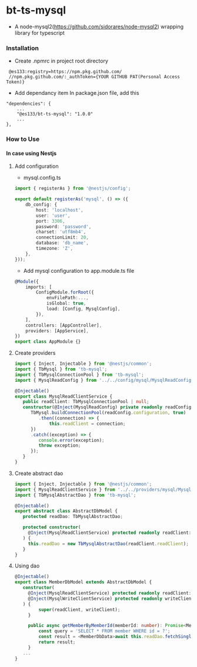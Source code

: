 # bt-ts-mysql
- A node-mysql2(https://github.com/sidorares/node-mysql2) wrapping library for typescript

### Installation

   - Create .npmrc in project root directory
   ```
    @es133:registry=https://npm.pkg.github.com/
    //npm.pkg.github.com/:_authToken={YOUR GITHUB PAT(Personal Access Token)}
   ```
   - Add dependancy item In package.json file, add this
   ```
   "dependencies": {
       ...
       "@es133/bt-ts-mysql": "1.0.0"
       ...
   },
   ```
### How to Use 

#### In case using Nestjs

1. Add configuration
   - mysql.config.ts
    ```typescript
    import { registerAs } from '@nestjs/config';

    export default registerAs('mysql', () => ({
        db_config: {
            host: 'localhost',
            user: 'user',
            port: 3306,
            password: 'password',
            charset: 'utf8mb4',
            connectionLimit: 20,
            database: 'db_name',
            timezone: 'Z',
        },
    }));
    ```
    - Add mysql configuration to app.module.ts file
    ```typescript
    @Module({
        imports: [
            ConfigModule.forRoot({
                envFilePath:...,
                isGlobal: true,
                load: [Config, MysqlConfig],
            }),
        ],
        controllers: [AppController],
        providers: [AppService],
    })
    export class AppModule {}

    ```

2. Create providers
   ```typescript
   import { Inject, Injectable } from '@nestjs/common';
   import { TbMysql } from 'tb-mysql';
   import { TbMysqlConnectionPool } from 'tb-mysql';
   import { MysqlReadConfig } from '../../config/mysql/MysqlReadConfig';

   @Injectable()
   export class MysqlReadClientService {
      public readClient: TbMysqlConnectionPool | null;
      constructor(@Inject(MysqlReadConfig) private readonly readConfig: MysqlReadConfig) {
         TbMysql.buildConnectionPool(readConfig.configuration, true)
            .then((connection) => {
                this.readClient = connection;
         })
         .catch((exception) => {
            console.error(exception);
            throw exception;
         });
      }
   }

    ```
3. Create abstract dao 
   ```typescript
   import { Inject, Injectable } from '@nestjs/common';
   import { MysqlReadClientService } from '../../providers/mysql/MysqlReadClientService';
   import { TbMysqlAbstractDao } from 'tb-mysql';

   @Injectable()
   export abstract class AbstractDbModel {
      protected readDao: TbMysqlAbstractDao;

      protected constructor(
        @Inject(MysqlReadClientService) protected readonly readClient: MysqlReadClientService
      ) {
        this.readDao = new TbMysqlAbstractDao(readClient.readClient);
      }
   }
   ```

4. Using dao 
   ```typescript
   @Injectable()
   export class MemberDbModel extends AbstractDbModel {
      constructor(
        @Inject(MysqlReadClientService) protected readonly readClient: MysqlReadClientService,
        @Inject(MysqlWriteClientService) protected readonly writeClient: MysqlWriteClientService,
      ) {
            super(readClient, writeClient); 
        }

        public async getMemberByMemberId(memberId: number): Promise<MemberDbData> {
            const query = 'SELECT * FROM member WHERE id = ?';
            const result = <MemberDbData>await this.readDao.fetchSingle(MemberDbData, query, [memberId]);
            return result;
        }
      ...
   }
   ```

